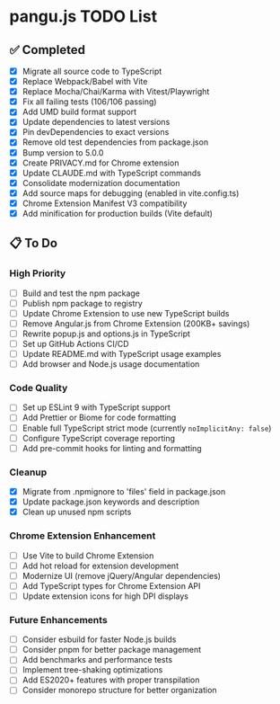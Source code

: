 # pangu.js TODO List

## ✅ Completed

- [x] Migrate all source code to TypeScript
- [x] Replace Webpack/Babel with Vite
- [x] Replace Mocha/Chai/Karma with Vitest/Playwright
- [x] Fix all failing tests (106/106 passing)
- [x] Add UMD build format support
- [x] Update dependencies to latest versions
- [x] Pin devDependencies to exact versions
- [x] Remove old test dependencies from package.json
- [x] Bump version to 5.0.0
- [x] Create PRIVACY.md for Chrome extension
- [x] Update CLAUDE.md with TypeScript commands
- [x] Consolidate modernization documentation
- [x] Add source maps for debugging (enabled in vite.config.ts)
- [x] Chrome Extension Manifest V3 compatibility
- [x] Add minification for production builds (Vite default)

## 📋 To Do

### High Priority

- [ ] Build and test the npm package
- [ ] Publish npm package to registry
- [ ] Update Chrome Extension to use new TypeScript builds
- [ ] Remove Angular.js from Chrome Extension (200KB+ savings)
- [ ] Rewrite popup.js and options.js in TypeScript
- [ ] Set up GitHub Actions CI/CD
- [ ] Update README.md with TypeScript usage examples
- [ ] Add browser and Node.js usage documentation

### Code Quality

- [ ] Set up ESLint 9 with TypeScript support
- [ ] Add Prettier or Biome for code formatting
- [ ] Enable full TypeScript strict mode (currently `noImplicitAny: false`)
- [ ] Configure TypeScript coverage reporting
- [ ] Add pre-commit hooks for linting and formatting

### Cleanup

- [x] Migrate from .npmignore to 'files' field in package.json
- [x] Update package.json keywords and description  
- [x] Clean up unused npm scripts

### Chrome Extension Enhancement

- [ ] Use Vite to build Chrome Extension
- [ ] Add hot reload for extension development
- [ ] Modernize UI (remove jQuery/Angular dependencies)
- [ ] Add TypeScript types for Chrome Extension API
- [ ] Update extension icons for high DPI displays

### Future Enhancements

- [ ] Consider esbuild for faster Node.js builds
- [ ] Consider pnpm for better package management
- [ ] Add benchmarks and performance tests
- [ ] Implement tree-shaking optimizations
- [ ] Add ES2020+ features with proper transpilation
- [ ] Consider monorepo structure for better organization

